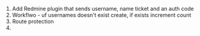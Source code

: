 1. Add Redmine plugin that sends username, name ticket and an auth code
2. Workflwo - uf usernames doesn't exist create, if exists increment
   count
3. Route protection
4. 
